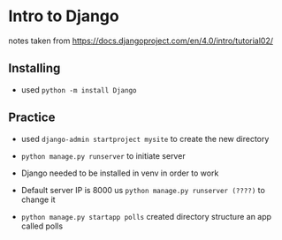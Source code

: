 # Intro to Django

notes taken from <https://docs.djangoproject.com/en/4.0/intro/tutorial02/>

## Installing

- used `python -m install Django`

## Practice

- used `django-admin startproject mysite` to create the new directory

- `python manage.py runserver` to initiate server

- Django needed to be installed in venv in order to work

- Default server IP is 8000 us `python manage.py runserver (????)` to change it

- `python manage.py startapp polls` created directory structure an app called polls



